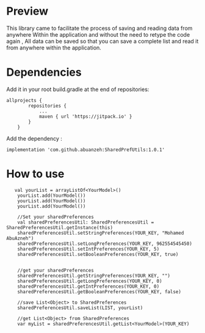 # Preview
This library came to facilitate the process of saving and reading data from anywhere
Within the application and without the need to retype the code again , 
All data can be saved so that you can save a complete list and read it from anywhere within the application.

# Dependencies 
Add it in your root build.gradle at the end of repositories:
```
allprojects {
		repositories {
			...
			maven { url 'https://jitpack.io' }
		}
	}
```
Add the dependency :
```
implementation 'com.github.abuanzeh:SharedPrefUtils:1.0.1'
```

# How to use
       val yourList = arrayListOf<YourModel>()
        yourList.add(YourModel())
        yourList.add(YourModel())
        yourList.add(YourModel())

        //Set your sharedPreferences
        val sharedPreferencesUtil: SharedPreferencesUtil = SharedPreferencesUtil.getInstance(this)
        sharedPreferencesUtil.setStringPreferences(YOUR_KEY, "Mohamed AbuAzneh")
        sharedPreferencesUtil.setLongPreferences(YOUR_KEY, 962554545450)
        sharedPreferencesUtil.setIntPreferences(YOUR_KEY, 5)
        sharedPreferencesUtil.setBooleanPreferences(YOUR_KEY, true)


        //get your sharedPreferences
        sharedPreferencesUtil.getStringPreferences(YOUR_KEY, "")
        sharedPreferencesUtil.getLongPreferences(YOUR_KEY, 0)
        sharedPreferencesUtil.getIntPreferences(YOUR_KEY, 0)
        sharedPreferencesUtil.getBooleanPreferences(YOUR_KEY, false)

        //save List<Object> to SharedPreferences
        sharedPreferencesUtil.saveList(LIST, yourList)

        //get List<Object> from SharedPreferences
        var myList = sharedPreferencesUtil.getList<YourModel>(YOUR_KEY)



   
